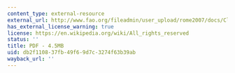 ```yaml
---
content_type: external-resource
external_url: http://www.fao.org/fileadmin/user_upload/rome2007/docs/Climate%20Finance%20in%20the%20Urban%20context%20WB%20Issue%20brief%204.pdf
has_external_license_warning: true
license: https://en.wikipedia.org/wiki/All_rights_reserved
status: ''
title: PDF - 4.5MB
uid: db2f1108-37fb-49f6-9d7c-3274f63b39ab
wayback_url: ''
---
```

